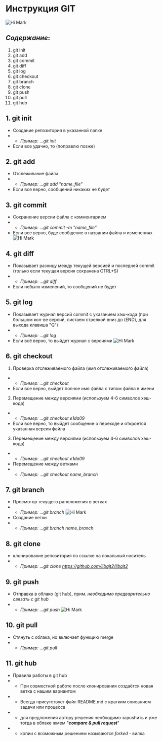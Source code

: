 # Инструкция GIT
![Hi Mark](Markdown-mark.png)
## *Содержание*:
1. git init
2. git add
3. git commit
4. git diff
5. git log
6. git checkout
7. git branch
8. git clone
9. git push
10. git pull
11. git hub

## **1. git init**
- Создание репозитория в указанной папке
- - *Пример: ...git init* 
- Если все удачно, то (поправлю позже)

## **2. git add**
- Отслеживание файла
- - *Пример: ...git add "name_file"*
- Если все верно, сообщений никаких не будет

## **3. git commit**
- Сохранение версии файла с комментарием
- - *Пример: ...git commit -m "name_file"*
- Если все верно, буде сообщение о названии файла и изменениях
![Hi Mark](commit1.jpg)

## **4. git diff**
- Показывает разницу между текущей версией и последней commit (только если текущая версия сохранена CTRL+S)
- - *Пример: ...git diff*
- Если небыло изменений, то сообщений не будет

## **5. git log**
- Показывает журнал версий commit с указанием хэш-кода (при большом кол-ве версий, листаем стрелкой вниз до (END), для выхода клавиша "Q")
- - *Пример: ...git log*
- Если всё верно, то выйдет журнал с версиями
![Hi Mark](log1.jpg)

## **6. git checkout**
1. Проверка отслеживаемого файла (имя отслеживаемого файла)
- - *Пример: ...git checkout*
- Если все верно, выйдет полное имя файла с типом файла в имени
2. Перемещение между версиями (используем 4-6 символов хэш-кода)
- - *Пример: ...git checkout e1da09*
- Если все верно, то выйдет сообщение о переходе и откроется указанная версия файла
3. Перемещение между версиями (используем 4-6 символов хэш-кода)
- - *Пример: ...git checkout e1da09*
- Перемещение между ветками
- - *Пример: ...git checkout name_branch*

## **7. git branch**
- Просмотор текущего раположения в ветках
- - *Пример: ...git branch*
![Hi Mark](branches1.jpg)
- Создание ветки
- - *Пример: ...git branch name_branch*

## **8. git clone**
- клонирование репозитория по ссылке на локальный носитель
- - *Пример: ...git clone https://github.com/libgit2/libgit2*

## **9. git push**
- Отправка в облако (git hub), прим. *необходимо предварительно связать с git hub*
- - *Пример: ...git push*
![Hi Mark](push1.jpg)

## **10. git pull**
- Стянуть с облака, но включает функцию merge
- - *Пример: ...git pull*

## **11. git hub**
- Правила работы в git hub
- - При совместной работе после клонирования создаётся новая ветка с нашим вариантом
 - - Всегда присутствует файл README.md с кратким описанием задачи или процесса
 - - для предложения автору решения необходимо заpushить и уже тогда в облаке жмем "__*compare & pull request*__"
 - - копии с возможным решением называются *forked* - вилка 